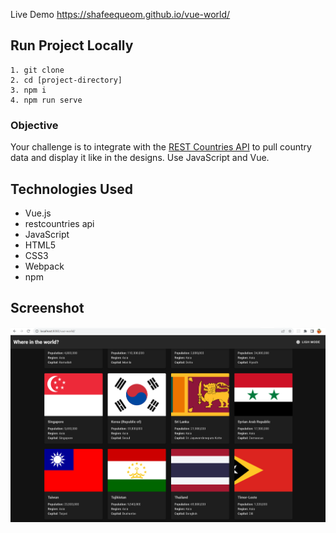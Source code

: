 Live Demo
https://shafeequeom.github.io/vue-world/


## Run Project Locally
```
1. git clone 
2. cd [project-directory]
3. npm i
4. npm run serve
```

### Objective

Your challenge is to integrate with the [REST Countries API](https://restcountries.com/#api-endpoints-v2) to pull country data and display it like in the designs. Use JavaScript and Vue.

## Technologies Used
- Vue.js
- restcountries api
- JavaScript
- HTML5
- CSS3
- Webpack
- npm

## Screenshot
![screenshot](screenshot.png)
